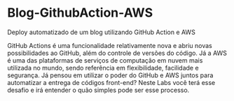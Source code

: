 # Blog-GithubAction-AWS
Deploy automatizado de um blog utilizando GitHub Action e AWS

GitHub Actions é uma funcionalidade relativamente nova e abriu novas possibilidades ao GitHub, além do controle de versões do código. Já a AWS é uma das plataformas de serviços de computação em nuvem mais utilizada no mundo, sendo referência em flexibilidade, facilidade e segurança. Já pensou em utilizar o poder do GitHub e AWS juntos para automatizar a entrega de códigos front-end? Neste Labs você terá esse desafio e irá entender o quão simples pode ser esse processo.
